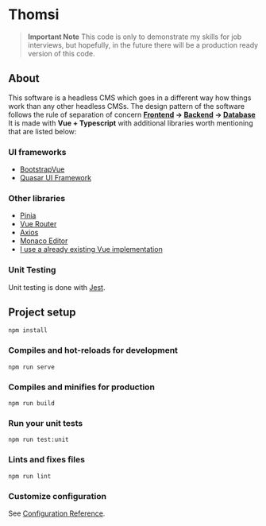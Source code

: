 # Thomsi
> **Important Note**
> This code is only to demonstrate my skills for job interviews, but hopefully, in the future there will be a production ready version of this code.

## About
This software is a headless CMS which goes in a different way how things work than any other headless CMSs.
The design pattern of the software follows the rule of separation of concern **[Frontend](https://github.com/Thomashh2k/Thomsi_FE) -> [Backend](https://github.com/Thomashh2k/Thomsi_API) -> [Database](https://github.com/Thomashh2k/Thomsi_DB)** 
It is made with **Vue + Typescript** with additional libraries worth mentioning that are listed below:

### UI frameworks
 - [BootstrapVue](https://bootstrap-vue.org/)
 - [Quasar UI Framework](https://quasar.dev/)
### Other libraries
 - [Pinia](https://pinia.vuejs.org/)
 - [Vue Router](https://router.vuejs.org/)
 - [Axios](https://axios-http.com/)
 - [Monaco Editor](https://microsoft.github.io/monaco-editor/)
  - [I use a already existing Vue implementation](https://www.npmjs.com/package/monaco-editor-vue3)

### Unit Testing
 Unit testing is done with [Jest](https://jestjs.io/).
 

## Project setup
```
npm install
```

### Compiles and hot-reloads for development
```
npm run serve
```

### Compiles and minifies for production
```
npm run build
```

### Run your unit tests
```
npm run test:unit
```

### Lints and fixes files
```
npm run lint
```

### Customize configuration
See [Configuration Reference](https://cli.vuejs.org/config/).
